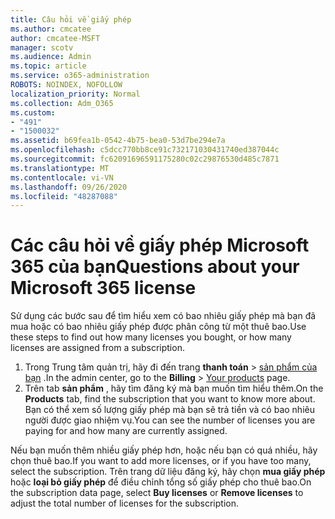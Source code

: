 ```yaml
---
title: Câu hỏi về giấy phép
ms.author: cmcatee
author: cmcatee-MSFT
manager: scotv
ms.audience: Admin
ms.topic: article
ms.service: o365-administration
ROBOTS: NOINDEX, NOFOLLOW
localization_priority: Normal
ms.collection: Adm_O365
ms.custom:
- "491"
- "1500032"
ms.assetid: b69fea1b-0542-4b75-bea0-53d7be294e7a
ms.openlocfilehash: c5dcc770bb8ce91c732171030431740ed387044c
ms.sourcegitcommit: fc62091696591175280c02c29876530d485c7871
ms.translationtype: MT
ms.contentlocale: vi-VN
ms.lasthandoff: 09/26/2020
ms.locfileid: "48287088"
---
```

# <a name="questions-about-your-microsoft-365-license"></a><span data-ttu-id="db102-102">Các câu hỏi về giấy phép Microsoft 365 của bạn</span><span class="sxs-lookup"><span data-stu-id="db102-102">Questions about your Microsoft 365 license</span></span>

<span data-ttu-id="db102-103">Sử dụng các bước sau để tìm hiểu xem có bao nhiêu giấy phép mà bạn đã mua hoặc có bao nhiêu giấy phép được phân công từ một thuê bao.</span><span class="sxs-lookup"><span data-stu-id="db102-103">Use these steps to find out how many licenses you bought, or how many licenses are assigned from a subscription.</span></span>
  
1. <span data-ttu-id="db102-104">Trong Trung tâm quản trị, hãy đi đến trang **thanh toán** \> [sản phẩm của bạn](https://go.microsoft.com/fwlink/p/?linkid=842054) .</span><span class="sxs-lookup"><span data-stu-id="db102-104">In the admin center, go to the **Billing** \> [Your products](https://go.microsoft.com/fwlink/p/?linkid=842054) page.</span></span>
2. <span data-ttu-id="db102-105">Trên tab **sản phẩm** , hãy tìm đăng ký mà bạn muốn tìm hiểu thêm.</span><span class="sxs-lookup"><span data-stu-id="db102-105">On the **Products** tab, find the subscription that you want to know more about.</span></span> <span data-ttu-id="db102-106">Bạn có thể xem số lượng giấy phép mà bạn sẽ trả tiền và có bao nhiêu người được giao nhiệm vụ.</span><span class="sxs-lookup"><span data-stu-id="db102-106">You can see the number of licenses you are paying for and how many are currently assigned.</span></span>

<span data-ttu-id="db102-107">Nếu bạn muốn thêm nhiều giấy phép hơn, hoặc nếu bạn có quá nhiều, hãy chọn thuê bao.</span><span class="sxs-lookup"><span data-stu-id="db102-107">If you want to add more licenses, or if you have too many, select the subscription.</span></span> <span data-ttu-id="db102-108">Trên trang dữ liệu đăng ký, hãy chọn **mua giấy phép** hoặc **loại bỏ giấy phép** để điều chỉnh tổng số giấy phép cho thuê bao.</span><span class="sxs-lookup"><span data-stu-id="db102-108">On the subscription data page, select **Buy licenses** or **Remove licenses** to adjust the total number of licenses for the subscription.</span></span>
